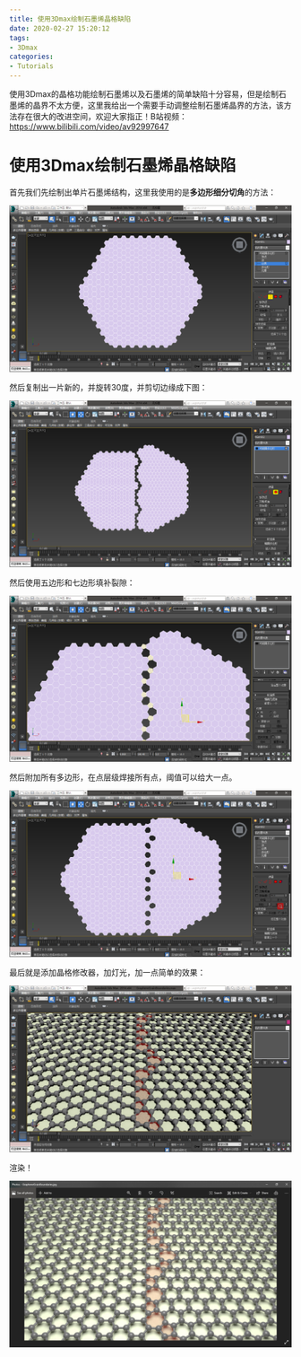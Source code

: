 ```yaml
---
title: 使用3Dmax绘制石墨烯晶格缺陷
date: 2020-02-27 15:20:12
tags: 
- 3Dmax 
categories: 
- Tutorials  
---
```


使用3Dmax的晶格功能绘制石墨烯以及石墨烯的简单缺陷十分容易，但是绘制石墨烯的晶界不太方便，这里我给出一个需要手动调整绘制石墨烯晶界的方法，该方法存在很大的改进空间，欢迎大家指正！B站视频：https://www.bilibili.com/video/av92997647

<!--more-->

# 使用3Dmax绘制石墨烯晶格缺陷

首先我们先绘制出单片石墨烯结构，这里我使用的是**多边形细分切角**的方法：

![image-20200227153033964](3Dmax-Draw-Graphene-Grain-Boundaries\image-20200227153033964.png)

然后复制出一片新的，并旋转30度，并剪切边缘成下图：

![image-20200227153415607](3Dmax-Draw-Graphene-Grain-Boundaries\image-20200227153415607.png)

然后使用五边形和七边形填补裂隙：

![image-20200227153925826](3Dmax-Draw-Graphene-Grain-Boundaries\image-20200227153925826.png)

然后附加所有多边形，在点层级焊接所有点，阈值可以给大一点。

![image-20200227154110691](3Dmax-Draw-Graphene-Grain-Boundaries\image-20200227154110691.png)

最后就是添加晶格修改器，加灯光，加一点简单的效果：

![image-20200227154212107](3Dmax-Draw-Graphene-Grain-Boundaries\image-20200227154212107.png)

渲染！

![image-20200227154257023](3Dmax-Draw-Graphene-Grain-Boundaries\image-20200227154257023.png)